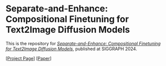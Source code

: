 
# Separate-and-Enhance: Compositional Finetuning for Text2Image Diffusion Models

This is the repository for [*Separate-and-Enhance: Compositional Finetuning for Text2Image Diffusion Models*](https://camps.aptaracorp.com/ACM_PMS/PMS/ACM/SIGGRAPHCONFERENCEPAPERS24/133/d60517f0-feed-11ee-8182-16bb50361d1f/OUT/siggraphconferencepapers24-133.html), published at SIGGRAPH 2024.  


[[Project Page](https://zpbao.github.io/projects/SepEn/)]
[[Paper](https://camps.aptaracorp.com/ACM_PMS/PMS/ACM/SIGGRAPHCONFERENCEPAPERS24/133/d60517f0-feed-11ee-8182-16bb50361d1f/OUT/siggraphconferencepapers24-133.html)]




